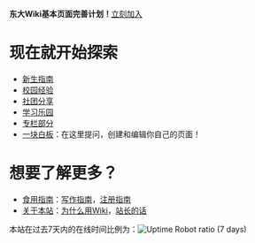 <!-- TITLE: 欢迎来到SEU Wiki -->
<!-- SUBTITLE: A Warm Welcome from SEU Wiki! -->


**东大Wiki基本页面完善计划！**[立刻加入](http://wiki.seu.services/guide/wikibasiccomponents)
# 现在就开始探索
- [新生指南](http://wiki.seu.services/freshman)
- [校园经验](http://wiki.seu.services/campus)
- [社团分享](http://wiki.seu.services/clubs)
- [学习乐园](http://wiki.seu.services/ilovestudy)
- [专栏部分](http://wiki.seu.services/column)
- [一块白板](http://wiki.seu.services/playground)：在这里提问，创建和编辑你自己的页面！

# 想要了解更多？
- [食用指南](http://wiki.seu.services/guide)：[写作指南](http://wiki.seu.services/guide/Writing)，[注册指南](http://wiki.seu.services/guide/Register)
- [关于本站](http://wiki.seu.services/about)：[为什么用Wiki](http://wiki.seu.services/about/Why-Wiki)，[站长的话](http://wiki.seu.services/about/from-captain)

本站在过去7天内的在线时间比例为：![Uptime Robot ratio (7 days)](https://img.shields.io/uptimerobot/ratio/7/m782198135-db316fcf840f1b0e8451e4c9.svg)
